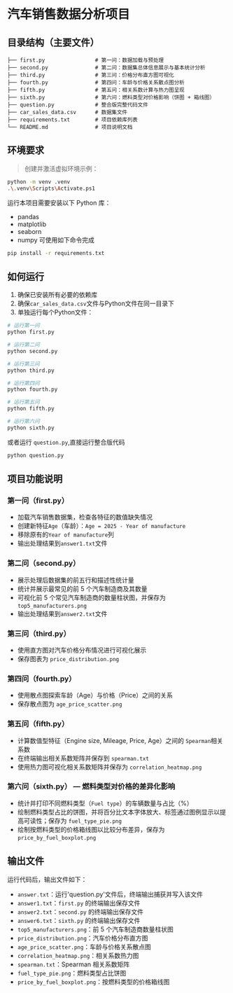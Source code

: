 # 汽车销售数据分析项目


## 目录结构（主要文件）

```
├── first.py                # 第一问：数据加载与预处理
├── second.py               # 第二问：数据集总体信息展示与基本统计分析
├── third.py                # 第三问：价格分布直方图可视化
├── fourth.py               # 第四问：车龄与价格关系散点图分析
├── fifth.py                # 第五问：相关系数计算与热力图呈现
├── sixth.py                # 第六问：燃料类型对价格影响（饼图 + 箱线图）
├── question.py             # 整合版完整代码文件
├── car_sales_data.csv      # 数据集文件
├── requirements.txt        # 项目依赖库列表
└── README.md               # 项目说明文档
```

## 环境要求



> 创建并激活虚拟环境示例：
```bash
python -m venv .venv
.\.venv\Scripts\Activate.ps1
```
运行本项目需要安装以下 Python 库：
- pandas
- matplotlib
- seaborn
- numpy
可使用如下命令完成
```bash
pip install -r requirements.txt
```

## 如何运行

1. 确保已安装所有必要的依赖库
2. 确保`car_sales_data.csv`文件与Python文件在同一目录下
3. 单独运行每个Python文件：

```bash
# 运行第一问
python first.py

# 运行第二问
python second.py

# 运行第三问
python third.py

# 运行第四问
python fourth.py

# 运行第五问
python fifth.py

# 运行第六问
python sixth.py
```

或者运行 `question.py`,直接运行整合版代码

```bash
python question.py
```

## 项目功能说明

### 第一问（first.py）
- 加载汽车销售数据集，检查各特征的数值缺失情况
- 创建新特征`Age`（车龄）：`Age = 2025 - Year of manufacture`
- 移除原有的`Year of manufacture`列
- 输出处理结果到`answer1.txt`文件

### 第二问（second.py）
- 展示处理后数据集的前五行和描述性统计量
- 统计并展示最常见的前 5 个汽车制造商及其数量
- 可视化前 5 个常见汽车制造商的数量柱状图，并保存为 `top5_manufacturers.png`
- 输出处理结果到`answer2.txt`文件

### 第三问（third.py）
- 使用直方图对汽车价格分布情况进行可视化展示
- 保存图表为 `price_distribution.png`

### 第四问（fourth.py）
- 使用散点图探索车龄（Age）与价格（Price）之间的关系
- 保存散点图为 `age_price_scatter.png`

### 第五问（fifth.py）
- 计算数值型特征（Engine size, Mileage, Price, Age）之间的 `Spearman`相关系数
- 在终端输出相关系数矩阵并保存到 `spearman.txt`
- 使用热力图可视化相关系数矩阵并保存为 `correlation_heatmap.png`

### 第六问（sixth.py） — 燃料类型对价格的差异化影响
- 统计并打印不同燃料类型（`Fuel type`）的车辆数量与占比（%）
- 绘制燃料类型占比的饼图，并将百分比文本字体放大、标签通过图例显示以提高可读性；保存为 `fuel_type_pie.png`
- 绘制按燃料类型的价格箱线图以比较分布差异，保存为 `price_by_fuel_boxplot.png`


## 输出文件

运行代码后，输出文件如下：
- `answer.txt`：运行'question.py'文件后，终端输出捕获并写入该文件
- `answer1.txt`：`first.py` 的终端输出保存文件
- `answer2.txt`：`second.py` 的终端输出保存文件
- `answer6.txt`：`sixth.py` 的终端输出保存文件
- `top5_manufacturers.png`：前 5 个汽车制造商数量柱状图
- `price_distribution.png`：汽车价格分布直方图
- `age_price_scatter.png`：车龄与价格关系散点图
- `correlation_heatmap.png`：相关系数热力图
- `spearman.txt`：Spearman 相关系数矩阵
- `fuel_type_pie.png`：燃料类型占比饼图
- `price_by_fuel_boxplot.png`：按燃料类型的价格箱线图


